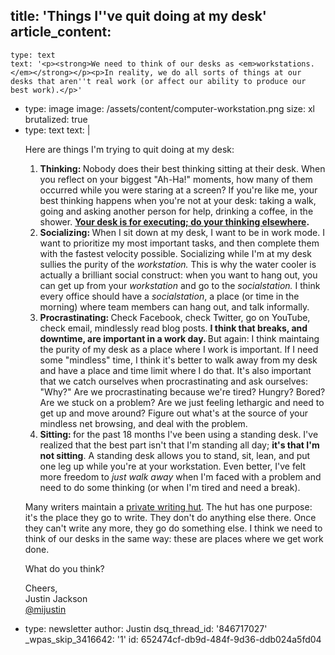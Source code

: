 title: 'Things I''ve quit doing at my desk'
article_content:
  -
    type: text
    text: '<p><strong>We need to think of our desks as <em>workstations.</em></strong></p><p>In reality, we do all sorts of things at our desks that aren''t real work (or affect our ability to produce our best work).</p>'
  -
    type: image
    image: /assets/content/computer-workstation.png
    size: xl
    brutalized: true
  -
    type: text
    text: |
      <p>Here are things I'm trying to quit doing at my desk:</p><ol><li><strong>Thinking: </strong>Nobody does their best thinking sitting at their desk. When you reflect on your biggest "Ah-Ha!" moments, how many of them occurred while you were staring at a screen? If you're like me, your best thinking happens when you're not at your desk: taking a walk, going and asking another person for help, drinking a coffee, in the shower. <strong><a href="https://twitter.com/mijustin/status/228306655283122176">Your desk is for executing; do your thinking elsewhere</a>.<br>
      </strong></li><li><strong>Socializing: </strong>When I sit down at my desk, I want to be in work mode. I want to prioritize my most important tasks, and then complete them with the fastest velocity possible. Socializing while I'm at my desk sullies the purity of the <em>workstation.</em> This is why the water cooler is actually a brilliant social construct: when you want to hang out, you can get up from your <em>workstation </em>and go to the <em>socialstation. </em>I think every office should have a <em>socialstation</em>, a place (or time in the morning) where team members can hang out, and talk informally.</li><li><strong>Procrastinating: </strong>Check Facebook, check Twitter, go on YouTube, check email, mindlessly read blog posts. <strong>I think that breaks, and downtime, are important in a work day.</strong><strong> </strong>But again: I think maintaing the purity of my desk as a place where I work is important. If I need some "mindless" time, I think it's better to walk away from my desk and have a place and time limit where I do that. It's also important that we catch ourselves when procrastinating and ask ourselves: "Why?" Are we procrastinating because we're tired? Hungry? Bored? Are we stuck on a problem? Are we just feeling lethargic and need to get up and move around? Figure out what's at the source of your mindless net browsing, and deal with the problem.</li><li><strong>Sitting: </strong>for the past 18 months I've been using a standing desk. I've realized that the best part isn't that I'm standing all day; <strong>it's that I'm not sitting</strong>. A standing desk allows you to stand, sit, lean, and put one leg up while you're at your workstation. Even better, I've felt more freedom to <em>just walk away </em>when I'm faced with a problem and need to do some thinking (or when I'm tired and need a break).</li></ol><p>Many writers maintain a <a href="http://www.apartmenttherapy.com/famous-small-offthegrid-worksp-140587">private writing hut</a>. The hut has one purpose: it's the place they go to write. They don't do anything else there. Once they can't write any more, they go do something else. I think we need to think of our desks in the same way: these are places where we get work done.</p><p>What do you think?</p><p>Cheers,<br>
      Justin Jackson<br>
      <a href="http://twitter.com/mijustin">@mijustin</a></p>
  -
    type: newsletter
author: Justin
dsq_thread_id: '846717027'
_wpas_skip_3416642: '1'
id: 652474cf-db9d-484f-9d36-ddb024a5fd04
